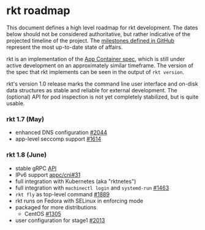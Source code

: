 # rkt roadmap

This document defines a high level roadmap for rkt development.
The dates below should not be considered authoritative, but rather indicative of the projected timeline of the project.
The [milestones defined in GitHub](https://github.com/coreos/rkt/milestones) represent the most up-to-date state of affairs.

rkt is an implementation of the [App Container spec](https://github.com/appc/spec), which is still under active development on an approximately similar timeframe.
The version of the spec that rkt implements can be seen in the output of `rkt version`.

rkt's version 1.0 release marks the command line user interface and on-disk data structures as stable and reliable for external development. The (optional) API for pod inspection is not yet completely stabilized, but is quite usable.

### rkt 1.7 (May)

- enhanced DNS configuration [#2044](https://github.com/coreos/rkt/issues/2044)
- app-level seccomp support [#1614](https://github.com/coreos/rkt/issues/1614)

### rkt 1.8 (June)

- stable gRPC [API](https://github.com/coreos/rkt/tree/master/api/v1alpha)
- IPv6 support [appc/cni#31](https://github.com/appc/cni/issues/31)
- full integration with Kubernetes (aka "rktnetes")
- full integration with `machinectl login` and `systemd-run` [#1463](https://github.com/coreos/rkt/issues/1463)
- `rkt fly` as top-level command [#1889](https://github.com/coreos/rkt/issues/1889)
- rkt runs on Fedora with SELinux in enforcing mode
- packaged for more distributions
  - CentOS [#1305](https://github.com/coreos/rkt/issues/1305)
- user configuration for stage1 [#2013](https://github.com/coreos/rkt/issues/2013)
